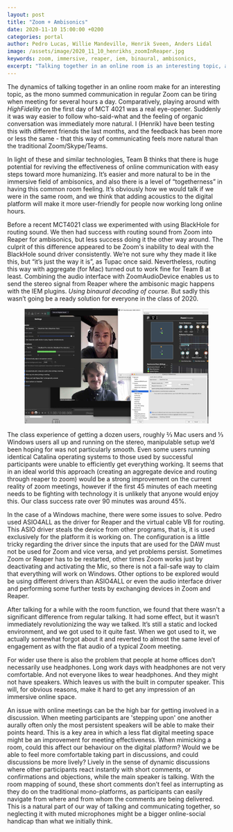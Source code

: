 ```yaml
---
layout: post
title: "Zoom + Ambisonics"
date: 2020-11-10 15:00:00 +0200
categories: portal
author: Pedro Lucas, Willie Mandeville, Henrik Sveen, Anders Lidal
image: /assets/image/2020_11_10_henrikhs_zoomInReaper.jpg
keywords: zoom, immersive, reaper, iem, binaural, ambisonics,
excerpt: "Talking together in an online room is an interesting topic, as the mono summed communication in regular Zoom can be tiring when meeting for several hours a day. Could ambisonics in digital communication be the solution we're all waiting for?"
---
```



The dynamics of talking together in an online room make for an interesting topic, as the mono summed communication in regular Zoom can be tiring when meeting for several hours a day. Comparatively, playing around with *HighFidelity* on the first day of MCT 4021 was a real eye-opener. Suddenly it was way easier to follow who-said-what and the feeling of organic conversation was immediately more natural. I (Henrik) have been testing this with different friends the last months, and the feedback has been more or less the same - that this way of communicating feels more natural than the traditional Zoom/Skype/Teams.

In light of these and similar technologies, Team B thinks that there is huge potential for reviving the effectiveness of online communication with easy steps toward more humanizing. It’s easier and more natural to be in the immersive field of ambisonics, and also there is a level of “togetherness” in having this common room feeling. It’s obviously how we would talk if we were in the same room, and we think that adding acoustics to the digital platform will make it more user-friendly for people now working long online hours.

Before a recent MCT4021 class we experimented with using BlackHole for routing sound. We then had success with routing sound from Zoom into Reaper for ambisonics, but less success doing it the other way around. The culprit of this difference appeared to be Zoom's inability to deal with the BlackHole sound driver consistently. We’re not sure why they made it like this, but “it’s just the way it is”, as Tupac once said. Nevertheless, routing this way with aggregate (for Mac) turned out to work fine for Team B at least. Combining the audio interface with ZoomAudioDevice enables us to send the stereo signal from Reaper where the ambisonic magic happens with the IEM plugins. *Using binaural decoding of course.* But sadly this wasn’t going be a ready solution for everyone in the class of 2020.

<figure style="float: auto">
   <img src="/assets/image/2020_11_10_henrikhs_zoomInReaper.jpg" alt="Should show picture..." title="" width="auto"/> <figcaption></figcaption>
</figure>

The class experience of getting a dozen users, roughly ⅔ Mac users and ⅓ Windows users all up and running on the stereo, manipulable setup we’d been hoping for was not particularly smooth. Even some users running identical Catalina operating systems to those used by successful participants were unable to efficiently get everything working. It seems that in an ideal world this approach (creating an aggregate device and routing through reaper to zoom) would be a strong improvement on the current reality of zoom meetings, however if the first 45 minutes of each meeting needs to be fighting with technology it is unlikely that anyone would enjoy this. Our class success rate over 90 minutes was around 45%.

In the case of a Windows machine, there were some issues to solve. Pedro used ASIO4ALL as the driver for Reaper and the virtual cable VB for routing. This ASIO driver steals the device from other programs, that is, it is used exclusively for the platform it is working on. The configuration is a little tricky regarding the driver since the inputs that are used for the DAW must not be used for Zoom and vice versa, and yet problems persist. Sometimes  Zoom or Reaper has to be restarted, other times Zoom works just by deactivating and activating the Mic, so there is not a fail-safe way to claim that everything will work on Windows. Other options to be explored would be using different drivers than ASIO4ALL or even the audio interface driver and performing some further tests by exchanging devices in Zoom and Reaper.

After talking for a while with the room function, we found that there wasn't a significant difference from regular talking. It had some effect, but it wasn’t immediately revolutionizing the way we talked. It’s still a static and locked environment, and we got used to it quite fast. When we got used to it, we actually somewhat forgot about it and reverted to almost the same level of engagement as with the flat audio of a typical Zoom meeting.

For wider use there is also the problem that people at home offices don’t necessarily use headphones. Long work days with headphones are not very comfortable. And not everyone likes to wear headphones. And they might not have speakers. Which leaves us with the built in computer speaker. This will, for obvious reasons, make it hard to get any impression of an immersive online space.

An issue with online meetings can be the high bar for getting involved in a discussion. When meeting participants are 'stepping upon' one another aurally often only the most persistent speakers will be able to make their points heard. This is a key area in which a less flat digital meeting space might be an improvement for meeting effectiveness. When mimicking a room, could this affect our behaviour on the digital platform? Would we be able to feel more comfortable taking part in discussions, and could discussions be more lively? Lively in the sense of dynamic discussions where other participants react instantly with short comments, or confirmations and objections, while the main speaker is talking. With the room mapping of sound, these short comments don’t feel as interrupting as they do on the traditional mono-platforms, as participants can easily navigate from where and from whom the comments are being delivered. This is a natural part of our way of talking and communicating together, so neglecting it with muted microphones might be a bigger online-social handicap than what we initially think.
